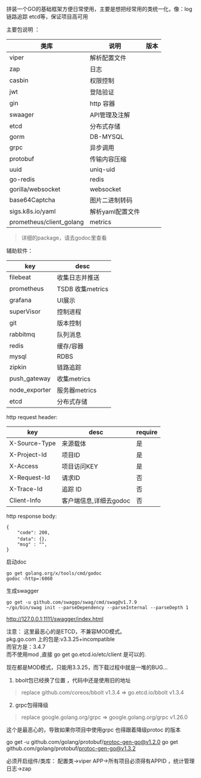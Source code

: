 拼装一个GO的基础框架方便日常使用，主要是想把经常用的类统一化，像：log 链路追踪 etcd等，保证项目高可用

主要包说明 ：

| 类库                       | 说明         | 版本  |
|--------------------------|------------|-----|
| viper                    | 解析配置文件     ||     |
| zap                      | 日志         |     |
| casbin                   | 权限控制       ||     |
| jwt                      | 登陆验证       ||     |
| gin                      | http 容器    ||     |
| swaager                  | API管理及注解   ||     |
| etcd                     | 分布式存储      ||     |
| gorm                     | DB-MYSQL   ||     |
| grpc                     | 异步调用       ||     |
| protobuf                 | 传输内容压缩     ||     |
| uuid                     | uniq-uid   ||     |
| go-redis                 | redis      ||     |
| gorilla/websocket        | websocket  ||     |
| base64Captcha            | 图片二进制转码    ||     |
| sigs.k8s.io/yaml         | 解析yaml配置文件 ||     |
| prometheus/client_golang | metrics    ||     |

>详细的package，请去godoc里查看


辅助软件：

| key           | desc           |
|---------------|----------------|
| filebeat      | 收集日志并推送        |
| prometheus    | TSDB 收集metrics |
| grafana       | UI展示           |
| superVisor    | 控制进程           |
| git           | 版本控制           |
| rabbitmq      | 队列消息           |
| redis         | 缓存/容器          |
| mysql         | RDBS           |
| zipkin        | 链路追踪           |
| push_gateway  | 收集metrics      |
| node_exporter | 服务器metrics     |
| etcd          | 分布式存储          |

http request header:

| key           | desc           | require |
|---------------|----------------|---------|
| X-Source-Type | 来源载体           | 是       |
| X-Project-Id  | 项目ID           | 是       |
| X-Access      | 项目访问KEY        | 是       |
| X-Request-Id  | 请求ID           | 否       |
| X-Trace-Id    | 追踪 ID          | 否       |
| Client-Info   | 客户端信息,详细去godoc | 否       |

http response body:

```azure
{
    "code": 200,
    "data": {}，
    "msg" : "",
}
```

启动doc
```
go get golang.org/x/tools/cmd/godoc
godoc -http=:6060
```

生成swagger
```
go get -u github.com/swaggo/swag/cmd/swag@v1.7.9
~/go/bin/swag init --parseDependency --parseInternal --parseDepth 1
```

http://127.0.0.1:1111/swagger/index.html


注意：
这里最恶心的是ETCD，不兼容MOD模式。  
pkg.go.com 上的包是:v3.3.25+incompatible  
而官方是：3.4.7  
而不使用mod ,直接 go get go.etcd.io/etc/client 是可以的.  

现在都是MOD模式，只能用3.3.25，而下载过程中就是一堆的BUG...  

1. bbolt包已经换了位置 ，代码中还是使用旧的地址
>replace github.com/coreos/bbolt v1.3.4 => go.etcd.io/bbolt v1.3.4

2. grpc包得降级
>replace google.golang.org/grpc => google.golang.org/grpc v1.26.0

这个是最恶心的，导致如果你项目中使用grpc 也得跟着降级protoc 的版本

go get -u github.com/golang/protobuf/protoc-gen-go@v1.2.0
go get github.com/golang/protobuf/protoc-gen-go@v1.3.2


必须开启组件/类库：
配置类->viper
APP->所有项目必须得有APPID ，统计管理
日志->zap
